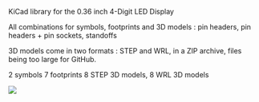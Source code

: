 KiCad library for the 0.36 inch 4-Digit LED Display

All combinations for symbols, footprints and 3D models : pin headers, pin headers + pin sockets, standoffs

3D models come in two formats : STEP and WRL, in a ZIP archive, files being too large for GitHub.

2 symbols
7 footprints
8 STEP 3D models, 8 WRL 3D models


![](https://github.com/yet-another-average-joe/Chinese_Modules/blob/main/4-Digit_LED_Display_0.36inch/Images/YAAJ_4_Digit_LED_Display_0.36_Dots_TM1637_Standoffs.JPG)



